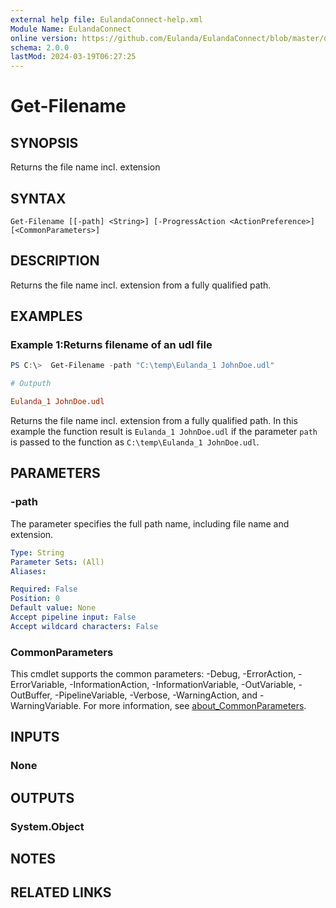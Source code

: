 ```yaml
---
external help file: EulandaConnect-help.xml
Module Name: EulandaConnect
online version: https://github.com/Eulanda/EulandaConnect/blob/master/docs/Get-Filename.md
schema: 2.0.0
lastMod: 2024-03-19T06:27:25
---
```


# Get-Filename

## SYNOPSIS
Returns the file name incl. extension

## SYNTAX

```
Get-Filename [[-path] <String>] [-ProgressAction <ActionPreference>] [<CommonParameters>]
```

## DESCRIPTION
Returns the file name incl. extension from a fully qualified path.

## EXAMPLES

### Example 1:Returns filename of an udl file
```powershell
PS C:\>  Get-Filename -path "C:\temp\Eulanda_1 JohnDoe.udl"
```

```ini
# Outputh

Eulanda_1 JohnDoe.udl
```

Returns the file name incl. extension from a fully qualified path. In this example the function result is `Eulanda_1 JohnDoe.udl` if the parameter `path` is passed to the function as `C:\temp\Eulanda_1 JohnDoe.udl`.

## PARAMETERS

### -path
The parameter specifies the full path name, including file name and extension.

```yaml
Type: String
Parameter Sets: (All)
Aliases:

Required: False
Position: 0
Default value: None
Accept pipeline input: False
Accept wildcard characters: False
```


### CommonParameters
This cmdlet supports the common parameters: -Debug, -ErrorAction, -ErrorVariable, -InformationAction, -InformationVariable, -OutVariable, -OutBuffer, -PipelineVariable, -Verbose, -WarningAction, and -WarningVariable. For more information, see [about_CommonParameters](http://go.microsoft.com/fwlink/?LinkID=113216).

## INPUTS

### None

## OUTPUTS

### System.Object
## NOTES

## RELATED LINKS


